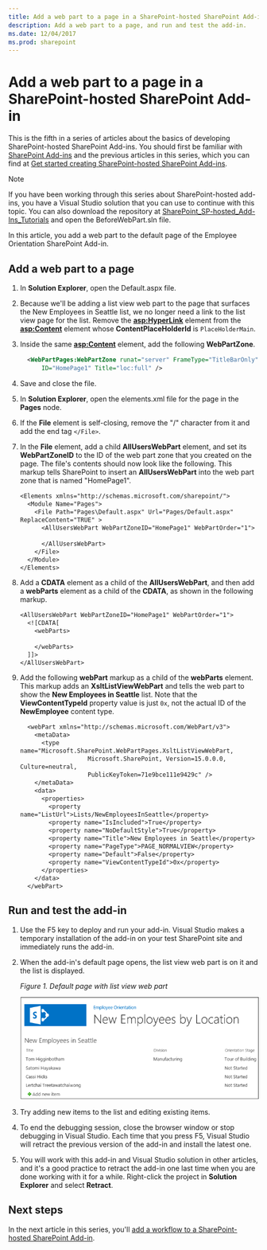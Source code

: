 ```yaml
---
title: Add a web part to a page in a SharePoint-hosted SharePoint Add-in
description: Add a web part to a page, and run and test the add-in.
ms.date: 12/04/2017
ms.prod: sharepoint
---
```


# Add a web part to a page in a SharePoint-hosted SharePoint Add-in

This is the fifth in a series of articles about the basics of developing SharePoint-hosted SharePoint Add-ins. You should first be familiar with [SharePoint Add-ins](sharepoint-add-ins.md) and the previous articles in this series, which you can find at [Get started creating SharePoint-hosted SharePoint Add-ins](get-started-creating-sharepoint-hosted-sharepoint-add-ins.md#Nextsteps). 
    
> [!NOTE]
> If you have been working through this series about SharePoint-hosted add-ins, you have a Visual Studio solution that you can use to continue with this topic. You can also download the repository at [SharePoint_SP-hosted_Add-Ins_Tutorials](https://github.com/OfficeDev/SharePoint_SP-hosted_Add-Ins_Tutorials) and open the BeforeWebPart.sln file.

In this article, you add a web part to the default page of the Employee Orientation SharePoint Add-in.

## Add a web part to a page

1. In **Solution Explorer**, open the Default.aspx file. 

2. Because we'll be adding a list view web part to the page that surfaces the New Employees in Seattle list, we no longer need a link to the list view page for the list. Remove the **<asp:HyperLink>** element from the **<asp:Content>** element whose **ContentPlaceHolderId** is `PlaceHolderMain`. 

3. Inside the same **<asp:Content>** element, add the following **WebPartZone**. 
    
    ```XML
      <WebPartPages:WebPartZone runat="server" FrameType="TitleBarOnly" 
          ID="HomePage1" Title="loc:full" />
    ```

4. Save and close the file.

5. In **Solution Explorer**, open the elements.xml file for the page in the **Pages** node.

6. If the **File** element is self-closing, remove the "/" character from it and add the end tag `</File>`.

7. In the **File** element, add a child **AllUsersWebPart** element, and set its **WebPartZoneID** to the ID of the web part zone that you created on the page. The file's contents should now look like the following. This markup tells SharePoint to insert an **AllUsersWebPart** into the web part zone that is named "HomePage1".
    
    ```
    <Elements xmlns="http://schemas.microsoft.com/sharepoint/">
      <Module Name="Pages">
        <File Path="Pages\Default.aspx" Url="Pages/Default.aspx" ReplaceContent="TRUE" >
          <AllUsersWebPart WebPartZoneID="HomePage1" WebPartOrder="1">

          </AllUsersWebPart>
        </File>
      </Module>
    </Elements>

    ```

8. Add a **CDATA** element as a child of the **AllUsersWebPart**, and then add a **webParts** element as a child of the **CDATA**, as shown in the following markup. 
    
    ```
    <AllUsersWebPart WebPartZoneID="HomePage1" WebPartOrder="1">
      <![CDATA[
        <webParts>

        </webParts>
      ]]>
    </AllUsersWebPart>
    ```

9. Add the following **webPart** markup as a child of the **webParts** element. This markup adds an **XsltListViewWebPart** and tells the web part to show the **New Employees in Seattle** list. Note that the **ViewContentTypeId** property value is just `0x`, not the actual ID of the **NewEmployee** content type.
    
    ```
      <webPart xmlns="http://schemas.microsoft.com/WebPart/v3">
        <metaData>
          <type name="Microsoft.SharePoint.WebPartPages.XsltListViewWebPart, 
                       Microsoft.SharePoint, Version=15.0.0.0, Culture=neutral, 
                       PublicKeyToken=71e9bce111e9429c" />
        </metaData>
        <data>
          <properties>
            <property name="ListUrl">Lists/NewEmployeesInSeattle</property>
            <property name="IsIncluded">True</property>
            <property name="NoDefaultStyle">True</property>
            <property name="Title">New Employees in Seattle</property>
            <property name="PageType">PAGE_NORMALVIEW</property>
            <property name="Default">False</property>
            <property name="ViewContentTypeId">0x</property>
          </properties>
        </data>
      </webPart>
    ```


## Run and test the add-in

1. Use the F5 key to deploy and run your add-in. Visual Studio makes a temporary installation of the add-in on your test SharePoint site and immediately runs the add-in. 

2. When the add-in's default page opens, the list view web part is on it and the list is displayed. 
    
   *Figure 1. Default page with list view web part*

   ![Default page of the add-in with the "New Employees in Seattle" list displayed in a web part.](../images/31e8e4b1-e2e6-416b-b360-9979a1f16fc7.PNG)

3. Try adding new items to the list and editing existing items.

4. To end the debugging session, close the browser window or stop debugging in Visual Studio. Each time that you press F5, Visual Studio will retract the previous version of the add-in and install the latest one.

5. You will work with this add-in and Visual Studio solution in other articles, and it's a good practice to retract the add-in one last time when you are done working with it for a while. Right-click the project in **Solution Explorer** and select **Retract**.


## Next steps 
<a name="Nextsteps"> </a>

In the next article in this series, you'll [add a workflow to a SharePoint-hosted SharePoint Add-in](add-a-workflow-to-a-sharepoint-hosted-sharepoint-add-in.md).
 

 

